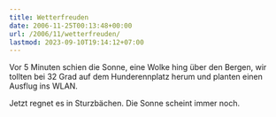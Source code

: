 ```yaml
---
title: Wetterfreuden
date: 2006-11-25T00:13:48+00:00
url: /2006/11/wetterfreuden/
lastmod: 2023-09-10T19:14:12+07:00
---
```

Vor 5 Minuten schien die Sonne, eine Wolke hing über den Bergen, wir tollten bei 32 Grad auf dem Hunderennplatz herum und planten einen Ausflug ins WLAN.

Jetzt regnet es in Sturzbächen. Die Sonne scheint immer noch.
